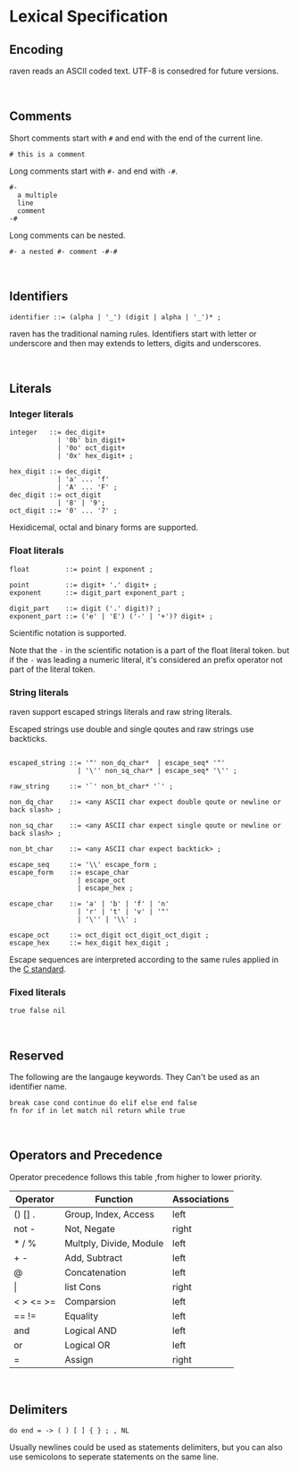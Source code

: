 # Lexical Specification

## Encoding

raven reads an ASCII coded text. UTF-8 is consedred for
future versions.

<br>

## Comments

Short comments start with `#` and end with the end of the current line.

```
# this is a comment
```

Long comments start with `#-` and end with `-#`.

```
#-
  a multiple
  line 
  comment
-#
```

Long comments can be nested.

```
#- a nested #- comment -#-#
```

<br>

## Identifiers

```EBNF
identifier ::= (alpha | '_') (digit | alpha | '_')* ;
```

raven has the traditional naming rules. Identifiers start
with letter or underscore and then may extends to letters,
digits and underscores.

<br>

## Literals

### Integer literals

```EBNF
integer   ::= dec_digit+
            | '0b' bin_digit+
            | '0o' oct_digit+
            | '0x' hex_digit+ ;

hex_digit ::= dec_digit
            | 'a' ... 'f'
            | 'A' ... 'F' ;
dec_digit ::= oct_digit 
            | '8' | '9';
oct_digit ::= '0' ... '7' ;
```

Hexidicemal, octal and binary forms are supported.

### Float literals

```EBNF
float         ::= point | exponent ;

point         ::= digit+ '.' digit+ ;
exponent      ::= digit_part exponent_part ;

digit_part    ::= digit ('.' digit)? ;
exponent_part ::= ('e' | 'E') ('-' | '+')? digit+ ;
```

Scientific notation is supported.

Note that the `-` in the scientific notation is a part of the float literal token. but if the `-` was leading a numeric literal, it's considered an prefix operator not part of the literal token.

### String literals

raven support escaped strings literals and raw string literals.

Escaped strings use double and single qoutes and raw strings use backticks.

```EBNF

escaped_string ::= '"' non_dq_char*  | escape_seq* '"'
                 | '\'' non_sq_char* | escape_seq* '\'' ;

raw_string     ::= '`' non_bt_char* '`' ;

non_dq_char    ::= <any ASCII char expect double qoute or newline or back slash> ;

non_sq_char    ::= <any ASCII char expect single qoute or newline or back slash> ;

non_bt_char    ::= <any ASCII char expect backtick> ;

escape_seq     ::= '\\' escape_form ;
escape_form    ::= escape_char
                 | escape_oct
                 | escape_hex ;

escape_char    ::= 'a' | 'b' | 'f' | 'n'
                 | 'r' | 't' | 'v' | '"'
                 | '\'' | '\\' ;

escape_oct     ::= oct_digit oct_digit_oct_digit ;
escape_hex     ::= hex_digit hex_digit ;

```

Escape sequences are interpreted according to the same rules applied in the [C standard](https://en.wikipedia.org/wiki/Escape_sequences_in_C).

### Fixed literals

```
true false nil
```

<br>

## Reserved

The following are the langauge keywords. They Can't be used as an identifier name.

```
break case cond continue do elif else end false 
fn for if in let match nil return while true
```

<br>

## Operators and Precedence

 Operator precedence follows this table ,from higher to lower priority.

Operator | Function    | Associations
---------|-------------|-------------
() [] .   | Group, Index, Access    | left
not -     | Not, Negate             | right
\* / %    | Multply, Divide, Module | left
\+ -      | Add, Subtract           | left
@         | Concatenation           | left
\|        | list Cons               | right
< > <= >= | Comparsion              | left
== !=     | Equality                | left
and       | Logical AND             | left
or        | Logical OR              | left
=         | Assign                  | right

<br>

## Delimiters

```
do end = -> ( ) [ ] { } ; , NL
```

Usually newlines could be used as statements delimiters, but you can also use semicolons to seperate statements on the same line.

